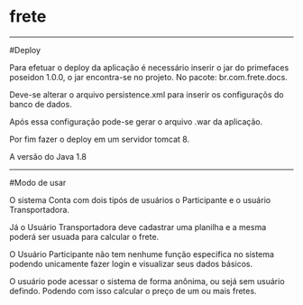 # frete

-----------------------------------------------------------------------

#Deploy 

Para efetuar o deploy da aplicação é necessário inserir o jar do primefaces poseidon 1.0.0, o jar encontra-se no projeto. No pacote: br.com.frete.docs.

Deve-se alterar o arquivo persistence.xml para inserir os configuraçõs do banco de dados.

Após essa configuração pode-se gerar o arquivo .war da aplicação.

Por fim fazer o deploy em um servidor tomcat 8.

A versão do Java 1.8

------------------------------------------------------------------------

#Modo de usar

O sistema Conta com dois tipós de usuários o Participante e o usuário Transportadora.

Já o Usuário Transportadora deve cadastrar uma planilha e a mesma poderá ser usuada para calcular  o frete.

O Usuário Participante não tem nenhume função especifica no sistema podendo unicamente fazer login e visualizar seus dados básicos.

O usuário pode acessar o sistema de forma anônima, ou sejá sem usuário defindo. Podendo com isso calcular o preço de um ou mais fretes.



